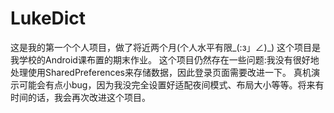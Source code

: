 # LukeDict
这是我的第一个个人项目，做了将近两个月(个人水平有限_(:з」∠)_)
这个项目是我学校的Android课布置的期末作业。
这个项目仍然存在一些问题:我没有很好地处理使用SharedPreferences来存储数据，因此登录页面需要改进一下。
真机演示可能会有点小bug，因为我没完全设置好适配夜间模式、布局大小等等。将来有时间的话，我会再次改进这个项目。
